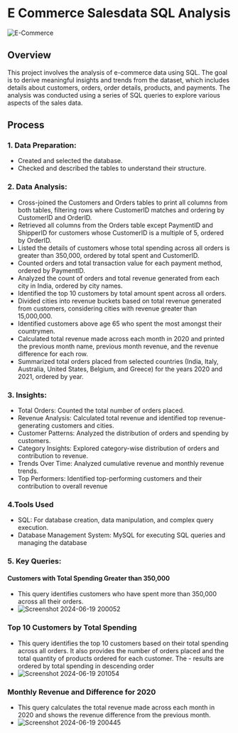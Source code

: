 # E Commerce Salesdata SQL Analysis
![E-Commerce](https://leverageedu.com/blog/wp-content/uploads/2020/05/e-commerce-.jpg)

## Overview
This project involves the analysis of e-commerce data using SQL. The goal is to derive meaningful insights and trends from the dataset, which includes details about customers, orders, order details, products, and payments. The analysis was conducted using a series of SQL queries to explore various aspects of the sales data.

## Process

### 1. Data Preparation:
- Created and selected the database.
- Checked and described the tables to understand their structure.


### 2. Data Analysis:

- Cross-joined the Customers and Orders tables to print all columns from both tables, filtering rows where CustomerID matches and ordering by CustomerID and OrderID.
- Retrieved all columns from the Orders table except PaymentID and ShipperID for customers whose CustomerID is a multiple of 5, ordered by OrderID.
- Listed the details of customers whose total spending across all orders is greater than 350,000, ordered by total spent and CustomerID.
- Counted orders and total transaction value for each payment method, ordered by PaymentID.
- Analyzed the count of orders and total revenue generated from each city in India, ordered by city names.
- Identified the top 10 customers by total amount spent across all orders.
- Divided cities into revenue buckets based on total revenue generated from customers, considering cities with revenue greater than 15,000,000.
- Identified customers above age 65 who spent the most amongst their countrymen.
- Calculated total revenue made across each month in 2020 and printed the previous month name, previous month revenue, and the revenue difference for each row.
- Summarized total orders placed from selected countries (India, Italy, Australia, United States, Belgium, and Greece) for the years 2020 and 2021, ordered by year.

### 3. Insights:

- Total Orders: Counted the total number of orders placed.
- Revenue Analysis: Calculated total revenue and identified top revenue-generating customers and cities.
- Customer Patterns: Analyzed the distribution of orders and spending by customers.
- Category Insights: Explored category-wise distribution of orders and contribution to revenue.
- Trends Over Time: Analyzed cumulative revenue and monthly revenue trends.
- Top Performers: Identified top-performing customers and their contribution to overall revenue

### 4.Tools Used
- SQL: For database creation, data manipulation, and complex query execution.
- Database Management System: MySQL for executing SQL queries and managing the database

### 5. Key Queries:

#### Customers with Total Spending Greater than 350,000
- This query identifies customers who have spent more than 350,000 across all their orders.
- ![Screenshot 2024-06-19 200052](https://github.com/bairagineha/E-Commerce-data-SQL-Analysis/assets/151651884/26216f6a-d3b9-4dbf-a0b5-81dc1903b285)

### Top 10 Customers by Total Spending
- This query identifies the top 10 customers based on their total spending across all orders. It also provides the number of orders placed and the total quantity of products ordered for each customer. The - results are ordered by total spending in descending order
- ![Screenshot 2024-06-19 201054](https://github.com/bairagineha/E-Commerce-data-SQL-Analysis/assets/151651884/8ba5a773-fb37-4465-a5a7-2373ac36b4c4)


### Monthly Revenue and Difference for 2020
- This query calculates the total revenue made across each month in 2020 and shows the revenue difference from the previous month.
- ![Screenshot 2024-06-19 200445](https://github.com/bairagineha/E-Commerce-data-SQL-Analysis/assets/151651884/649e371b-fb10-484e-8b94-08cbdda7a192)




